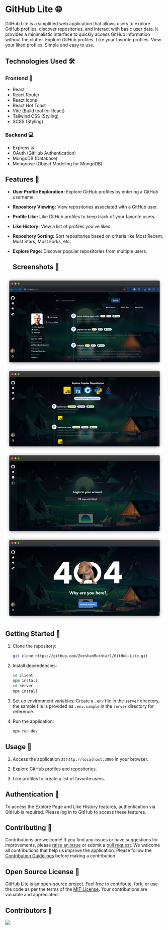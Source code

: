 # GitHub Lite 🌐

GitHub Lite is a simplified web application that allows users to explore GitHub profiles, discover repositories, and interact with basic user data. It provides a minimalistic interface to quickly access GitHub information without the clutter. Explore GitHub profiles. Like your favorite profiles. View your liked profiles. Simple and easy to use.

## Technologies Used 🛠

### Frontend 🌈

- React
- React Router
- React Icons
- React Hot Toast
- Vite (Build tool for React)
- Tailwind CSS (Styling)
- SCSS (Styling)

### Backend 💻

- Express.js
- OAuth (GitHub Authentication)
- MongoDB (Database)
- Mongoose (Object Modeling for MongoDB)

## Features 🚀

- **User Profile Exploration:**
  Explore GitHub profiles by entering a GitHub username.

- **Repository Viewing:**
  View repositories associated with a GitHub user.

- **Profile Like:**
  Like GitHub profiles to keep track of your favorite users.

- **Like History:**
  View a list of profiles you've liked.

- **Repository Sorting:**
  Sort repositories based on criteria like Most Recent, Most Stars, Most Forks, etc.

- **Explore Page:**
  Discover popular repositories from multiple users.

  ## Screenshots 📸

![home preview](./client/public/home.png)
![explore preview](./client/public/explore.png)
![login preview](./client/public/login.png)
![Not found page](./client/public/404.png)

## Getting Started 👋

1. Clone the repository:

   ```bash
   git clone https://github.com/ZeeshanMukhtar1/GitHub-Lite.git
   ```

2. Install dependencies:

   ```bash
   cd client
   npm install
   cd server
   npm install
   ```

3. Set up environment variables:
   Create a `.env` file in the `server` directory, the sample file is provided as `.env.sample` in the `server` directory for reference.

4. Run the application:
   ```bash
   npm run dev
   ```

## Usage 📝

1. Access the application at `http://localhost:3000` in your browser.

2. Explore GitHub profiles and repositories.

3. Like profiles to create a list of favorite users.

## Authentication 🔏

To access the Explore Page and Like History features, authentication via GitHub is required. Please log in to GitHub to access these features.

## Contributing 🤝

Contributions are welcome! If you find any issues or have suggestions for improvements, please [raise an issue](https://github.com/ZeeshanMukhtar1/GitHub-Lite/issues) or submit a [pull request](https://github.com/ZeeshanMukhtar1/GitHub-Lite/pulls). We welcome all contributions that help us improve the application. Please follow the [Contribution Guidelines](CONTRIBUTING.md) before making a contribution.

## Open Source License 📜

GitHub Lite is an open-source project. Feel free to contribute, fork, or use the code as per the terms of the [MIT License](LICENSE). Your contributions are valuable and appreciated.

## Contributors 🌟

<a href="https://github.com/zeeshanMukhtar1/gitHub-Lite/graphs/contributors">
  <img src="https://contrib.rocks/image?repo=zeeshanMukhtar1/gitHub-Lite" />
</a>
